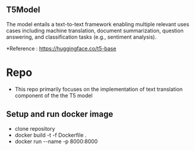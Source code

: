 ## T5Model
The model entails a text-to-text framework enabling multiple relevant uses cases including machine translation, document summarization, question answering, and classification tasks (e.g., sentiment analysis). 

*Reference : https://huggingface.co/t5-base

# Repo
- This repo primarily focuses on the implementation of text translation component of the the T5 model



## Setup and run docker image
- clone repository
- docker build -t <imagename> -f Dockerfile . 
- docker run --name <imagename> -p 8000:8000 <imagename>

